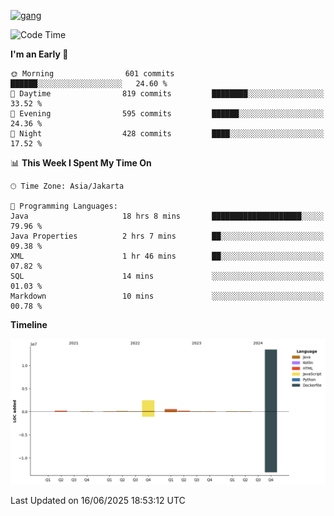 <!-- [<img src='https://dev.karakun.com/assets/posts/2018-09-16-jc-java-article/3duke_suspects.jpg' alt='java'>](https://github.com/yeahbutstill) -->
[<img src='https://asset-2.tstatic.net/tribunnewswiki/foto/bank/images/Mozart.jpg' alt='gang'>](https://github.com/yeahbutstill)

<!--START_SECTION:waka-->
![Code Time](http://img.shields.io/badge/Code%20Time-3%2C304%20hrs%2054%20mins-blue)

**I'm an Early 🐤** 

```text
🌞 Morning                601 commits         ██████░░░░░░░░░░░░░░░░░░░   24.60 % 
🌆 Daytime                819 commits         ████████░░░░░░░░░░░░░░░░░   33.52 % 
🌃 Evening                595 commits         ██████░░░░░░░░░░░░░░░░░░░   24.36 % 
🌙 Night                  428 commits         ████░░░░░░░░░░░░░░░░░░░░░   17.52 % 
```


📊 **This Week I Spent My Time On** 

```text
🕑︎ Time Zone: Asia/Jakarta

💬 Programming Languages: 
Java                     18 hrs 8 mins       ████████████████████░░░░░   79.96 % 
Java Properties          2 hrs 7 mins        ██░░░░░░░░░░░░░░░░░░░░░░░   09.38 % 
XML                      1 hr 46 mins        ██░░░░░░░░░░░░░░░░░░░░░░░   07.82 % 
SQL                      14 mins             ░░░░░░░░░░░░░░░░░░░░░░░░░   01.03 % 
Markdown                 10 mins             ░░░░░░░░░░░░░░░░░░░░░░░░░   00.78 % 
```

**Timeline**

![Lines of Code chart](https://raw.githubusercontent.com/yeahbutstill/yeahbutstill/main/assets/bar_graph.png)


 Last Updated on 16/06/2025 18:53:12 UTC
<!--END_SECTION:waka-->
